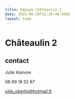 ```yaml
---
title: Équipe Châteaulin 2
date: 2025-06-20T12:29:49.948Z
layout: team
---
```


# Châteaulin 2



## contact 

Julie Alanore

06 69 18 52 67

julie_oberlin@hotmail.fr

